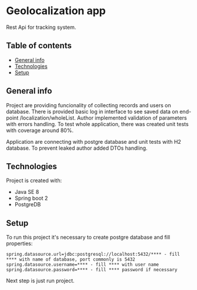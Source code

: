 # Geolocalization app
Rest Api for tracking system. 
## Table of contents
* [General info](#general-info)
* [Technologies](#technologies)
* [Setup](#setup)

## General info
Project are providing funcionality of collecting records and users on database. 
There is provided basic log in interface to see saved data on end-point /localization/wholeList. Author implemented validation of parameters with errors handling.
To test whole application, there was created unit tests with coverage around 80%.

Application are connecting with postgre database and unit tests with H2 database. To prevent leaked author added DTOs handling. 
	
## Technologies
Project is created with:
* Java SE 8
* Spring boot 2
* PostgreDB
	
## Setup
To run this project it's necessary to create postgre database and fill properties:

```
spring.datasource.url=jdbc:postgresql://localhost:5432/**** - fill **** with name of database, port commonly is 5432
spring.datasource.username=**** - fill **** with user name
spring.datasource.password=**** - fill **** password if necessary

```
Next step is just run project.
